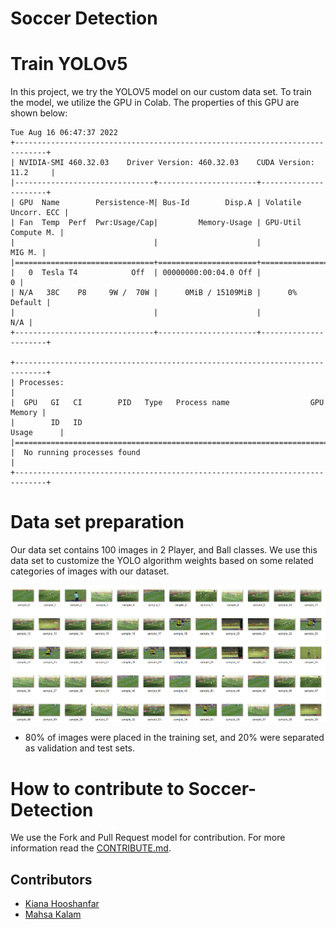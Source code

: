 # Soccer Detection

# Train YOLOv5
In this project, we try the YOLOV5 model on our custom data set. To train the model, we utilize the GPU in Colab. The properties of this GPU are shown below:
```
Tue Aug 16 06:47:37 2022       
+-----------------------------------------------------------------------------+
| NVIDIA-SMI 460.32.03    Driver Version: 460.32.03    CUDA Version: 11.2     |
|-------------------------------+----------------------+----------------------+
| GPU  Name        Persistence-M| Bus-Id        Disp.A | Volatile Uncorr. ECC |
| Fan  Temp  Perf  Pwr:Usage/Cap|         Memory-Usage | GPU-Util  Compute M. |
|                               |                      |               MIG M. |
|===============================+======================+======================|
|   0  Tesla T4            Off  | 00000000:00:04.0 Off |                    0 |
| N/A   38C    P8     9W /  70W |      0MiB / 15109MiB |      0%      Default |
|                               |                      |                  N/A |
+-------------------------------+----------------------+----------------------+
                                                                               
+-----------------------------------------------------------------------------+
| Processes:                                                                  |
|  GPU   GI   CI        PID   Type   Process name                  GPU Memory |
|        ID   ID                                                   Usage      |
|=============================================================================|
|  No running processes found                                                 |
+-----------------------------------------------------------------------------+
```
# Data set preparation
Our data set contains 100 images in 2 Player, and Ball classes. We use this data set to customize the YOLO algorithm weights based on some related categories of images with our dataset.

![Alt text](Images/Data-set.png)

* 80% of images were placed in the training set, and 20% were separated as validation and test sets.

# How to contribute to Soccer-Detection
We use the Fork and Pull Request model for contribution. For more information read the [CONTRIBUTE.md](https://github.com/klammhsa/Soccer-Detection/blob/main/CONTRIBUTE.md).

## Contributors
- [Kiana Hooshanfar](https://www.github.com/K-Hooshanfar)
- [Mahsa Kalam](https://www.github.com/klammhsa)
